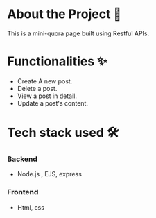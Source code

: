 # About the Project 📜
This is a mini-quora page built using Restful APIs.

# Functionalities ✨
- Create A new post.
- Delete a post.
- View a post in detail.
- Update a post's content.

# Tech stack used 🛠️
### Backend
- Node.js , EJS, express
### Frontend 
- Html, css 



